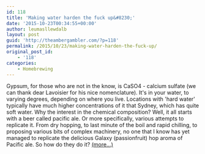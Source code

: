 ```yaml
---
id: 118
title: 'Making water harden the fuck up&#8230;'
date: '2015-10-23T00:34:55+00:00'
author: leumasllewdalb
layout: post
guid: 'http://theambergambler.com/?p=118'
permalink: /2015/10/23/making-water-harden-the-fuck-up/
original_post_id:
    - '118'
categories:
    - Homebrewing
---
```


Gypsum, for those who are not in the know, is CaSO4 - calcium sulfate (we can thank dear Lavoisier for his nice nomenclature). It's in your water, to varying degrees, depending on where you live. Locations with 'hard water' typically have much higher concentrations of it that Sydney, which has quite soft water. Why the interest in the chemical composition? Well, it all starts with a beer called pacific ale. Or more specifically, various attempts to replicate it. From dry hopping, to last minute of the boil and rapid chilling, to proposing various bits of complex machinery, no one that I know has yet managed to replicate the delicious Galaxy (passionfruit) hop aroma of Pacific ale. So how do they do it? [<span aria-label="Continue reading Making water harden the fuck up…">(more…)</span>](https://dangerfromdeer.com/2015/10/23/making-water-harden-the-fuck-up/#more-118)